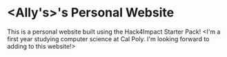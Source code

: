 # <Ally's>'s Personal Website
This is a personal website built using the Hack4Impact Starter Pack!
<I'm a first year studying computer science at Cal Poly. I'm looking forward to adding to this website!>
